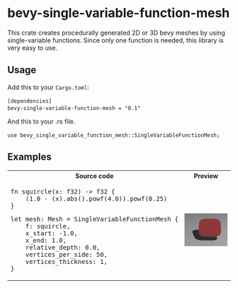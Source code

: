 # bevy-single-variable-function-mesh

This crate creates procedurally generated 2D or 3D bevy meshes by using
single-variable functions. Since only one function is needed, this library is very
easy to use.

## Usage

Add this to your ```Cargo.toml```:

```
[dependencies]
bevy-single-variable-function-mesh = "0.1"
```

And this to your .rs file.

```
use bevy_single_variable_function_mesh::SingleVariableFunctionMesh;
```

## Examples

<table>

<tr><th>Source code</th><th>Preview</th></td>

<tr>
<td>
<pre>
fn squircle(x: f32) -> f32 {
    (1.0 - (x).abs().powf(4.0)).powf(0.25)
}
</pre>
<pre>
let mesh: Mesh = SingleVariableFunctionMesh {
    f: squircle,
    x_start: -1.0,
    x_end: 1.0,
    relative_depth: 0.0,
    vertices_per_side: 50,
    vertices_thickness: 1,
}
</pre>
</td>
<td><img src="images/squircle.png"></td>
</tr>

</table>

